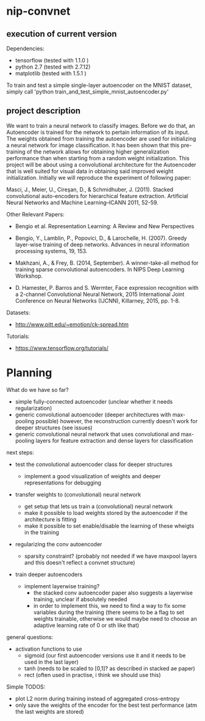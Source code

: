 # nip-convnet

## execution of current version
Dependencies:
* tensorflow (tested with 1.1.0 )
* python 2.7 (tested with 2.7.12)
* matplotlib (tested with 1.5.1 )

To train and test a simple single-layer autoencoder on the MNIST dataset, simply call 'python train_and_test_simple_mnist_autoencoder.py'

## project description
We want to train a neural network to classify images. Before we do that, an Autoencoder is trained for the network to pertain information of its input. The weights obtained from training the autoencoder are used for initializing a neural network for image classification. It has been shown that this pre-training of the network allows for obtaining higher generalization performance than when starting from a random weight initialization. This project will be about using a convolutional architecture for the Autoencoder that is well suited for visual data in obtaining said improved weight initialization. Initially we will reproduce the experiment of following paper:

Masci, J., Meier, U., Cireşan, D., & Schmidhuber, J. (2011). Stacked convolutional auto-encoders for hierarchical feature extraction. Artificial Neural Networks and Machine Learning–ICANN 2011, 52-59. 

Other Relevant Papers:
* Bengio et al. Representation Learning: A Review and New Perspectives

* Bengio, Y., Lamblin, P., Popovici, D., & Larochelle, H. (2007). Greedy layer-wise training of deep networks. Advances in neural information processing systems, 19, 153.

* Makhzani, A., & Frey, B. (2014, September). A winner-take-all method for training sparse convolutional autoencoders. In NIPS Deep Learning Workshop.

* D. Hamester, P. Barros and S. Wermter, Face expression recognition with a 2-channel Convolutional Neural Network, 2015 International Joint Conference on Neural Networks (IJCNN), Killarney, 2015, pp. 1-8.

Datasets:
* http://www.pitt.edu/~emotion/ck-spread.htm

Tutorials: 
* https://www.tensorflow.org/tutorials/

# Planning

What do we have so far?
*  simple fully-connected autoencoder (unclear whether it needs regularization)
*  generic convolutional autoencoder (deeper architectures with max-pooling possible) however, the reconstruction currently doesn't work for deeper structures (see issues) 
*  generic convolutional neural network that uses convolutional and max-pooling layers for feature extraction and dense layers for classification

next steps:
* test the convolutional autoencoder class for deeper structures
	* implement a good visualization of weights and deeper representations for debugging

* transfer weights to (convolutional) neural network
	* get setup that lets us train a (convolutional) neural network 
	* make it possible to load weights stored by the autoencoder if the architecture is fitting
	* make it possible to set enable/disable the learning of these wheigts in the training

* regularizing the conv autoencoder

	* sparsity constraint? (probably not needed if we have maxpool layers and this doesn't reflect a convnet structure)

* train deeper autoencoders
	* implement layerwise training? 
		* the stacked conv autoencoder paper also suggests a layerwise training, unclear if absolutely needed
		* in order to implement this, we need to find a way to fix some variables during the training (there seems to be a flag to set weights trainable, otherwise we would maybe need to choose an adaptive learning rate of 0 or sth like that)

general questions:
* activation functions to use
	* sigmoid 	(our first autoencoder versions use it and it needs to be used in the last layer)
	* tanh		(needs to be scaled to [0,1]? as described in stacked ae paper)
	* rect 		(often used in practise, i think we should use this)

Simple TODOS:
* plot L2 norm during training instead of aggregated cross-entropy
* only save the weights of the encoder for the best test performance (atm the last weights are stored)